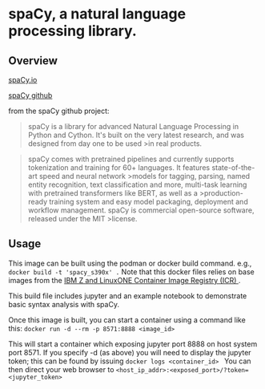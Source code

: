 <!-- This should be the location of the title of the repository, normally the short name -->
# spaCy, a natural language processing library.

## Overview

[spaCy.io](https://spacy.io/)

[spaCy github](https://github.com/explosion/spaCy)

from the spaCy github project:

>spaCy is a library for advanced Natural Language Processing in Python and Cython. It's built on the very latest research, and was designed from day one to be used >in real products.

>spaCy comes with pretrained pipelines and currently supports tokenization and training for 60+ languages. It features state-of-the-art speed and neural network >models for tagging, parsing, named entity recognition, text classification and more, multi-task learning with pretrained transformers like BERT, as well as a >production-ready training system and easy model packaging, deployment and workflow management. spaCy is commercial open-source software, released under the MIT >license.

## Usage

This image can be built using the podman or docker build command.  e.g., `docker build -t 'spacy_s390x' .`
Note that this docker files relies on base images from the [IBM Z and LinuxONE Container Image Registry (ICR) ](https://ibm.github.io/ibm-z-oss-hub/main/main.html). 

This build file includes jupyter and an example notebook to demonstrate basic syntax analysis with spaCy. 

Once this image is built, you can start a container using a command like this:
`docker run -d --rm -p 8571:8888 <image_id> `

This will start a container which exposing jupyter port 8888 on host system port 8571. 
If you specify -d (as above) you will need to display the jupyter token; this can be found by issuing `docker logs <container_id> `
You can then direct your web browser to `<host_ip_addr>:<exposed_port>/?token=<jupyter_token>`
